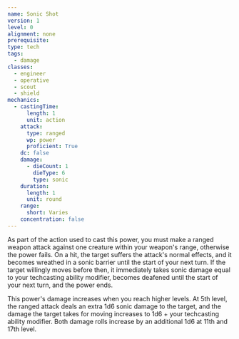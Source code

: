 ```yaml
---
name: Sonic Shot
version: 1
level: 0
alignment: none
prerequisite: 
type: tech
tags:
  - damage
classes:
  - engineer
  - operative
  - scout
  - shield
mechanics:
  - castingTime:
      length: 1
      unit: action
    attack:
      type: ranged
      wp: power
      proficient: True
    dc: false
    damage:
      - dieCount: 1
        dieType: 6
        type: sonic
    duration:
      length: 1
      unit: round
    range:
      short: Varies
    concentration: false
---
```

As part of the action used to cast this power, you must make a ranged weapon attack against one creature within your weapon's range, otherwise the power fails. On a hit, the target suffers the attack's normal effects, and it becomes wreathed in a sonic barrier until the start of your next turn. If the target willingly moves before then, it immediately takes sonic damage equal to your techcasting ability modifier, becomes deafened until the start of your next turn, and the power ends.

This power's damage increases when you reach higher levels. At 5th level, the ranged attack deals an extra 1d6 sonic damage to the target, and the damage the target takes for moving increases to 1d6 + your techcasting ability modifier.  Both damage rolls increase by an additional 1d6 at 11th and 17th level.
    